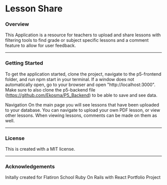 # Lesson Share

### Overview
This Application is a resource for teachers to upload and share lessons with filtering tools to find grade or subject specific lessons and a comment feature to allow for user feedback.

---

### Getting Started
To get the application started, clone the project, navigate to the p5-frontend folder, and run npm start in your terminal. If a window does not automatically open, go to your browser and open "http://localhost:3000". Make sure to also clone the p5-backend file (https://github.com/Ekosma/P5_Backend) to be able to save and see data. 

Navigation
On the main page you will see lessons that have been uploaded to your database. You can navigate to upload your own PDF lesson, or view other lessons. When viewing lessons, comments can be made on them as well. 

---

### License
This is created with a MIT license.

---

### Acknowledgements
Initally created for Flatiron School Ruby On Rails with React Portfolio Project
